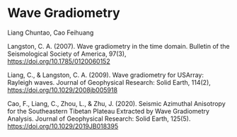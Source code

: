 Wave Gradiometry
=======

Liang Chuntao, Cao Feihuang

Langston, C. A. (2007). Wave gradiometry in the time domain. Bulletin of the Seismological Society of America, 97(3), https://doi.org/10.1785/0120060152

Liang, C., & Langston, C. A. (2009). Wave gradiometry for USArray: Rayleigh waves. Journal of Geophysical Research: Solid Earth, 114(2), https://doi.org/10.1029/2008jb005918

Cao, F., Liang, C., Zhou, L., & Zhu, J. (2020). Seismic Azimuthal Anisotropy for the Southeastern Tibetan Plateau Extracted by Wave Gradiometry Analysis. Journal of Geophysical Research: Solid Earth, 125(5). https://doi.org/10.1029/2019JB018395
